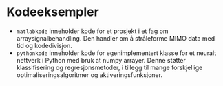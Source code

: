 # Kodeeksempler
- ```matlabkode``` inneholder kode for et prosjekt i et fag om arraysignalbehandling. Den handler om å stråleforme MIMO data med tid og kodedivisjon.
- ```pythonkode``` inneholder kode for egenimplementert klasse for et neuralt nettverk i Python med bruk at numpy arrayer. Denne støtter klassifisering og regresjonsmetoder, i tillegg til mange forskjellige optimaliseringsalgoritmer og aktiveringsfunksjoner.

